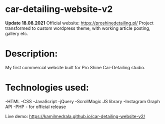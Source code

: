 # car-detailing-website-v2

**Update 18.08.2021**
  Official website: https://proshinedetailing.pl/
  Project transformed to custom wordpress theme, with working article posting, gallery etc.
 
# Description:
My first commercial website built for Pro Shine Car-Detailing studio.

# Technologies used:

-HTML
-CSS
-JavaScript
-jQuery
-ScrollMagic JS library 
-Instagram Graph API
-PHP - for official release 

  
Live demo: https://kamilmedrala.github.io/car-detailing-website-v2/

